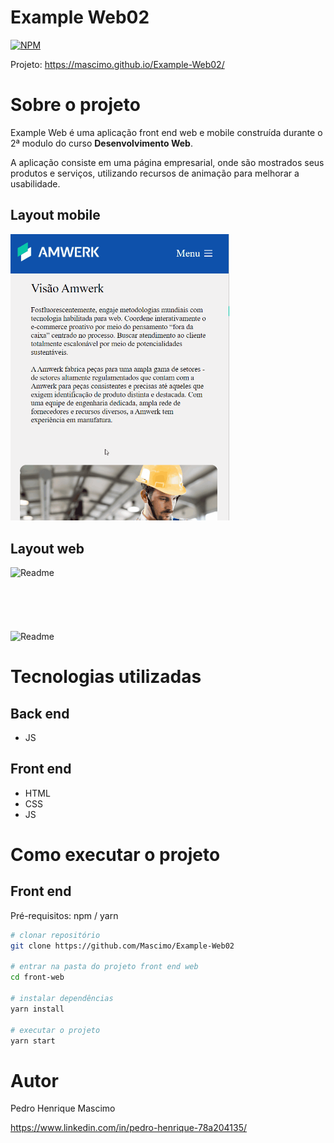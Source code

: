 # Example Web02
[![NPM](https://img.shields.io/npm/l/react)](https://github.com/Mascimo/Example-Web02/blob/main/LICENSE) 

Projeto: https://mascimo.github.io/Example-Web02/

# Sobre o projeto

Example Web é uma aplicação front end web e mobile construída durante o 2ª modulo do curso **Desenvolvimento Web**.

A aplicação consiste em uma página empresarial, onde são mostrados seus produtos e serviços, utilizando recursos de animação para melhorar a usabilidade.


## Layout mobile
<img alt="Readme" src="./assents/LayoutMobile.gif" width="350"></img>

## Layout web
<img alt="Readme" src="./assents/LayoutWeb.gif"></img>
<br><br><br><br><br><br>
<img alt="Readme" src="./assents/LayoutWeb02.gif"></img>

# Tecnologias utilizadas
## Back end
- JS
## Front end
- HTML
- CSS
- JS

# Como executar o projeto

## Front end
Pré-requisitos: npm / yarn

```bash
# clonar repositório
git clone https://github.com/Mascimo/Example-Web02

# entrar na pasta do projeto front end web
cd front-web

# instalar dependências
yarn install

# executar o projeto
yarn start
```

# Autor

Pedro Henrique Mascimo

https://www.linkedin.com/in/pedro-henrique-78a204135/
